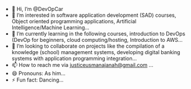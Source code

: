 - 👋 Hi, I’m @DevOpCar
- 👀 I’m interested in software application development (SAD) courses, Object oriented programming applications, Artificial Intelligence/Machine Learning...
- 🌱 I’m currently learning in the following courses, introduction to DevOps (DevOp for beginners, cloud computing/hosting, Introduction to AWS... 
- 💞️ I’m looking to collaborate on projects like the compilation of a knowledge (school) management systems, developing digital banking systems with application programming integration...
- 📫 How to reach me via justiceusmanajanah@gmail.com ...
- 😄 Pronouns: As him...
- ⚡ Fun fact: Dancing...

<!---
DevOpCar/DevOpCar is a ✨ special ✨ repository because its `README.md` (this file) appears on your GitHub profile.
You can click the Preview link to take a look at your changes.
--->
